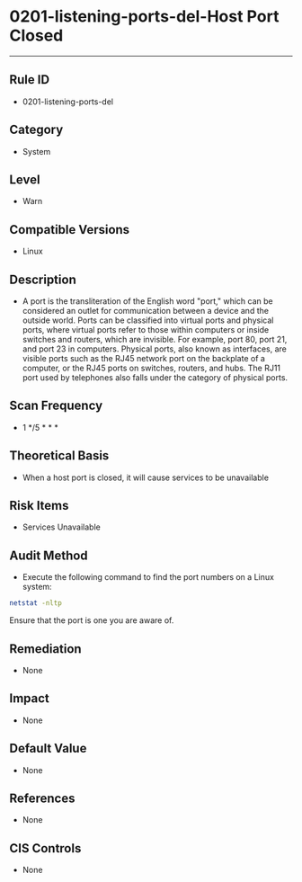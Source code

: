 # 0201-listening-ports-del-Host Port Closed
---

## Rule ID

- 0201-listening-ports-del


## Category

- System


## Level

- Warn


## Compatible Versions


- Linux




## Description


- A port is the transliteration of the English word "port," which can be considered an outlet for communication between a device and the outside world. Ports can be classified into virtual ports and physical ports, where virtual ports refer to those within computers or inside switches and routers, which are invisible. For example, port 80, port 21, and port 23 in computers. Physical ports, also known as interfaces, are visible ports such as the RJ45 network port on the backplate of a computer, or the RJ45 ports on switches, routers, and hubs. The RJ11 port used by telephones also falls under the category of physical ports.



## Scan Frequency
- 1 */5 * * *

## Theoretical Basis


- When a host port is closed, it will cause services to be unavailable






## Risk Items


- Services Unavailable



## Audit Method
- Execute the following command to find the port numbers on a Linux system:
```bash
netstat -nltp
```
Ensure that the port is one you are aware of.



## Remediation
- None



## Impact


- None




## Default Value


- None




## References


- None



## CIS Controls


- None